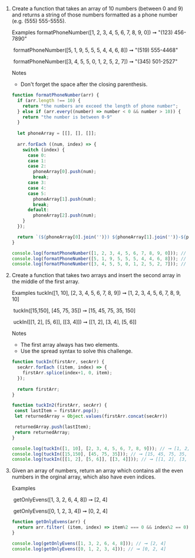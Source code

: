 1. Create a function that takes an array of 10 numbers (between 0 and 9) and returns a
   string of those numbers formatted as a phone number (e.g. (555) 555-5555).

   Examples
   	formatPhoneNumber([1, 2, 3, 4, 5, 6, 7, 8, 9, 0]) ➞ &quot;(123) 456-7890&quot;

   ​	formatPhoneNumber([5, 1, 9, 5, 5, 5, 4, 4, 6, 8]) ➞ &quot;(519) 555-4468&quot;

   ​	formatPhoneNumber([3, 4, 5, 5, 0, 1, 2, 5, 2, 7]) ➞ &quot;(345) 501-2527&quot;

   Notes

   - Don&#39;t forget the space after the closing parenthesis.

   ```js
   function formatPhoneNumber(arr) {
     if (arr.length !== 10) {
       return "the numbers are exceed the length of phone number";
     } else if (arr.every((number) => number < 0 && number > 10)) {
       return "the number is between 0-9"
     }
     
     let phoneArray = [[], [], []];
     
     arr.forEach ((num, index) => {
       switch (index) {
         case 0:
         case 1:
         case 2:
           phoneArray[0].push(num);
           break;
         case 3:
         case 4:
         case 5:
           phoneArray[1].push(num);
           break;
         default:
           phoneArray[2].push(num);
       }
     });
   
     return `(${phoneArray[0].join('')}) ${phoneArray[1].join('')}-${phoneArray[2].join('')}`;
   }
   
   console.log(formatPhoneNumber([1, 2, 3, 4, 5, 6, 7, 8, 9, 0])); // ➞ "(123) 456-7890"
   console.log(formatPhoneNumber([5, 1, 9, 5, 5, 5, 4, 4, 6, 8])); // ➞ "(519) 555-4468"
   console.log(formatPhoneNumber([3, 4, 5, 5, 0, 1, 2, 5, 2, 7])); // ➞ "(345) 501-2527"
   ```

   

2. Create a function that takes two arrays and insert the second array in the middle
   of the first array.

   Examples
   	tuckIn([1, 10], [2, 3, 4, 5, 6, 7, 8, 9]) ➞ [1, 2, 3, 4, 5, 6, 7, 8, 9, 10]

   ​	tuckIn([15,150], [45, 75, 35]) ➞ [15, 45, 75, 35, 150]

   ​	uckIn([[1, 2], [5, 6]], [[3, 4]]) ➞ [[1, 2], [3, 4], [5, 6]]

   Notes

   - The first array always has two elements.
   - Use the spread syntax to solve this challenge.

   ```js
   function tuckIn(firstArr, secArr) {
     secArr.forEach ((item, index) => {
       firstArr.splice(index+1, 0, item);
     });
     
     return firstArr;
   }
   
   function tuckIn2(firstArr, secArr) {
    const lastItem = firstArr.pop();
    let returnedArray = Object.values(firstArr.concat(secArr))
   
    returnedArray.push(lastItem);
    return returnedArray;
   }
   
   console.log(tuckIn([1, 10], [2, 3, 4, 5, 6, 7, 8, 9])); // ➞ [1, 2, 3, 4, 5, 6, 7, 8, 9, 10]
   console.log(tuckIn([15,150], [45, 75, 35])); // ➞ [15, 45, 75, 35, 150]
   console.log(tuckIn([[1, 2], [5, 6]], [[3, 4]])); // ➞ [[1, 2], [3, 4], [5, 6]]
   ```

   

3. Given an array of numbers, return an array which contains all the even numbers
   in the orginal array, which also have even indices.

   Examples

   ​	getOnlyEvens([1, 3, 2, 6, 4, 8]) ➞ [2, 4]

   ​	getOnlyEvens([0, 1, 2, 3, 4]) ➞ [0, 2, 4]

   ```js
   function getOnlyEvens(arr) {
     return arr.filter( (item, index) => item%2 === 0 && index%2 == 0);
   }
   
   console.log(getOnlyEvens([1, 3, 2, 6, 4, 8])); // ➞ [2, 4]
   console.log(getOnlyEvens([0, 1, 2, 3, 4])); // ➞ [0, 2, 4]
   ```

   